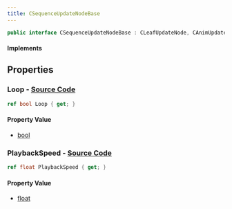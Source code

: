 ```yaml
---
title: CSequenceUpdateNodeBase
---
```


```csharp
public interface CSequenceUpdateNodeBase : CLeafUpdateNode, CAnimUpdateNodeBase, ISchemaClass<CAnimUpdateNodeBase>, ISchemaClass<CLeafUpdateNode>, ISchemaClass<CSequenceUpdateNodeBase>, ISchemaField, ISchemaClass, INativeHandle
```

#### Implements

## Properties

### **Loop** - [Source Code](https://github.com/swiftly-solution/swiftlys2/blob/main/managed/src/SwiftlyS2.Generated/Schemas/Interfaces/CSequenceUpdateNodeBase.cs#L18)

```csharp
ref bool Loop { get; }
```

#### Property Value

- [bool](https://learn.microsoft.com/dotnet/api/system.boolean)

### **PlaybackSpeed** - [Source Code](https://github.com/swiftly-solution/swiftlys2/blob/main/managed/src/SwiftlyS2.Generated/Schemas/Interfaces/CSequenceUpdateNodeBase.cs#L16)

```csharp
ref float PlaybackSpeed { get; }
```

#### Property Value

- [float](https://learn.microsoft.com/dotnet/api/system.single)

